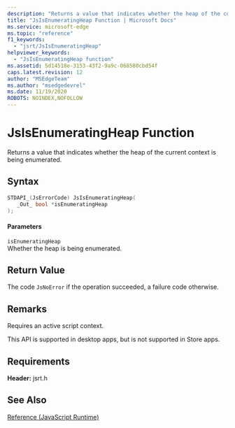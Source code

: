```yaml
---
description: "Returns a value that indicates whether the heap of the current context is being enumerated."
title: "JsIsEnumeratingHeap Function | Microsoft Docs"
ms.service: microsoft-edge
ms.topic: "reference"
f1_keywords: 
  - "jsrt/JsIsEnumeratingHeap"
helpviewer_keywords: 
  - "JsIsEnumeratingHeap function"
ms.assetid: 5d14518e-3153-43f2-9a9c-068580cbd54f
caps.latest.revision: 12
author: "MSEdgeTeam"
ms.author: "msedgedevrel"
ms.date: 11/19/2020
ROBOTS: NOINDEX,NOFOLLOW
---
```

# JsIsEnumeratingHeap Function

Returns a value that indicates whether the heap of the current context is being enumerated.  
  
## Syntax  
  
```cpp  
STDAPI_(JsErrorCode) JsIsEnumeratingHeap(  
   _Out_ bool *isEnumeratingHeap  
);  
```  
  
#### Parameters  
 `isEnumeratingHeap`  
 Whether the heap is being enumerated.  
  
## Return Value  
 The code `JsNoError` if the operation succeeded, a failure code otherwise.  
  
## Remarks  
 Requires an active script context.  
  
 This API is supported in desktop apps, but is not supported in Store apps.  
  
## Requirements  
 **Header:** jsrt.h  
  
## See Also  
 [Reference (JavaScript Runtime)](../chakra-hosting/reference-javascript-runtime.md)
